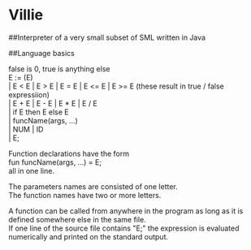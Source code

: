 # Villie
##Interpreter of a very small subset of SML written in Java

##Language basics

false is 0, true is anything else <br />
E := (E) <br />
   | E < E | E > E | E = E | E <= E | E >= E (these result in true / false expressiion) <br />
   | E + E | E - E | E * E | E / E <br />
   | if E then E else E <br />
   | funcName(args, ...) <br />
   | NUM | ID <br />
   | E; <br />

Function declarations have the form <br />
fun funcName(args, ...) = E; <br />
all in one line. <br />

The parameters names are consisted of one letter. <br />
The function names have two or more letters. <br />

A function can be called from anywhere in the program as long as it is defined somewhere else in the same file. <br />
If one line of the source file contains "E;" the expression is evaluated numerically and printed on the standard output. <br />
